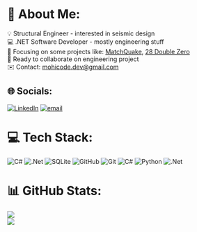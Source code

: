# 💫 About Me:
💡 Structural Engineer - interested in seismic design<br>💻 .NET Software Developer - mostly engineering stuff<br>🎯 Focusing on some projects like: [MatchQuake](https://matchquake.com), [28 Double Zero](https://t.me/codeTheCodes)<br>🤝 Ready to collaborate on engineering project<br>✉️ Contact: mohicode.dev@gmail.com


## 🌐 Socials:
[![LinkedIn](https://img.shields.io/badge/LinkedIn-%230077B5.svg?logo=linkedin&logoColor=white)](https://linkedin.com/in/mohammad-bagheri-20672b150/) [![email](https://img.shields.io/badge/Email-D14836?logo=gmail&logoColor=white)](mailto:mohicode.dev@gmail.com) 

# 💻 Tech Stack:
![C#](https://img.shields.io/badge/c%23-%23239120.svg?style=flat&logo=csharp&logoColor=white) ![.Net](https://img.shields.io/badge/.NET-5C2D91?style=flat&logo=.net&logoColor=white) ![SQLite](https://img.shields.io/badge/sqlite-%2307405e.svg?style=flat&logo=sqlite&logoColor=white) ![GitHub](https://img.shields.io/badge/github-%23121011.svg?style=flat&logo=github&logoColor=white) ![Git](https://img.shields.io/badge/git-%23F05033.svg?style=flat&logo=git&logoColor=white) ![C#](https://img.shields.io/badge/c%23-%23239120.svg?style=flat&logo=csharp&logoColor=white) ![Python](https://img.shields.io/badge/python-3670A0?style=flat&logo=python&logoColor=ffdd54) ![.Net](https://img.shields.io/badge/.NET-5C2D91?style=flat&logo=.net&logoColor=white)
# 📊 GitHub Stats:
![](https://github-readme-streak-stats.herokuapp.com/?user=BagheriIG&theme=radical&hide_border=true)<br/>
![](https://github-readme-stats.vercel.app/api/top-langs/?username=BagheriIG&theme=radical&hide_border=true&include_all_commits=true&count_private=true&layout=compact)

<!-- Proudly created with GPRM ( https://gprm.itsvg.in ) -->
